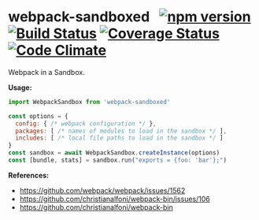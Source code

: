 # webpack-sandboxed &nbsp; [![npm version](https://badge.fury.io/js/webpack-sandboxed.svg)](https://badge.fury.io/js/webpack-sandboxed) [![Build Status](https://travis-ci.org/mfellner/webpack-sandboxed.svg?branch=master)](https://travis-ci.org/mfellner/webpack-sandboxed) [![Coverage Status](https://coveralls.io/repos/github/mfellner/webpack-sandboxed/badge.svg?branch=master)](https://coveralls.io/github/mfellner/webpack-sandboxed?branch=master) [![Code Climate](https://codeclimate.com/github/mfellner/webpack-sandboxed/badges/gpa.svg)](https://codeclimate.com/github/mfellner/webpack-sandboxed)

Webpack in a Sandbox.

**Usage:**

```javascript
import WebpackSandbox from 'webpack-sandboxed'

const options = {
  config: { /* webpack configuration */ },
  packages: [ /* names of modules to load in the sandbox */ ],
  includes: [ /* local file paths to load in the sandbox */ ]
}
const sandbox = await WebpackSandbox.createInstance(options)
const [bundle, stats] = sandbox.run("exports = {foo: 'bar'};")
```

**References:**

* https://github.com/webpack/webpack/issues/1562
* https://github.com/christianalfoni/webpack-bin/issues/106
* https://github.com/christianalfoni/webpack-bin
